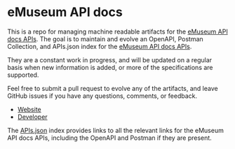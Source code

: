 # eMuseum API docsThis is a repo for managing machine readable artifacts for the [eMuseum API docs APIs](http://gsa.github.io/eMuseum-API/). The goal is to maintain and evolve an OpenAPI, Postman Collection, and APIs.json index for the [eMuseum API docs APIs](http://gsa.github.io/eMuseum-API/).They are a constant work in progress, and will be updated on a regular basis when new information is added, or more of the specifications are supported.Feel free to submit a pull request to evolve any of the artifacts, and leave GitHub issues if you have any questions, comments, or feedback.- [Website](http://gsa.github.io/eMuseum-API/)- [Developer](http://gsa.github.io/eMuseum-API/)The [APIs.json](https://github.com/api-evangelist/emuseum-api-docs/blob/master/apis.json) index provides links to all the relevant links for the eMuseum API docs APIs, including the OpenAPI and Postman if they are present.